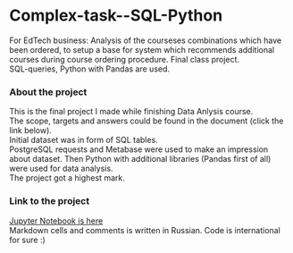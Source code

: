 # Complex-task--SQL-Python
For EdTech business: Analysis of the courseses combinations which have been ordered, to setup a base for system which recommends additional courses during course ordering procedure. 
Final class project.  
SQL-queries, Python with Pandas are used.

### About the project  
This is the final project I made while finishing Data Anlysis course.  
The scope, targets and answers could be found in the document (click the link below).  
Initial dataset was in form of SQL tables.  
PostgreSQL requests and Metabase were used to make an impression about dataset. Then Python with additional libraries (Pandas first of all) were used for data analysis.   
The project got a highest mark. 

### Link to the project  
[Jupyter Notebook is here](https://github.com/realseich/Complex-task--SQL-Python/blob/main/Project-4_A.S._final_ed_plus.ipynb)   
Markdown cells and comments is written in Russian. Code is international for sure :) 
